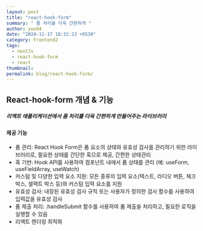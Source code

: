 ```yaml
---
layout: post
title: "react-hook-form"
summary: " 폼 처리를 더욱 간편하게 "
author: yoo94
date: "2024-11-17 18:32:23 +0530"
category: Frontend2
tags:
  - nextJs
  - react-hook-form
  - react
thumbnail:
permalink: blog/react-hook-form/
---
```


## React-hook-form 개념 & 기능

##### 리액트 애플리케이션에서 폼 처리를 더욱 간편하게 만들어주는 라이브러리

#### 제공 기능

- 폼 관리: React Hook Form은 폼 요소의 상태와 유효성 검사를 관리하기 위한 라이브러리로, 필요한 상태를 간단한 훅으로 제공, 간편한 상태관리
- 훅 기반: Hook API를 사용하여 컴포넌트 내에서 폼 상태를 관리 (예: useForm, useFieldArray, useWatch)
- 커스텀 및 다양한 입력 요소 지원: 모든 종류의 입력 요소(텍스트, 라디오 버튼, 체크박스, 셀렉트 박스 등)와 커스텀 입력 요소를 지원
- 유효성 검사: 내장된 유효성 검사 규칙 또는 사용자가 정의한 검사 함수를 사용하여 입력값을 유효성 검사
- 폼 제출 처리: .handleSubmit 함수를 사용하여 폼 제출을 처리하고, 필요한 로직을 실행할 수 있음
- 리액트 렌더링 최적화
